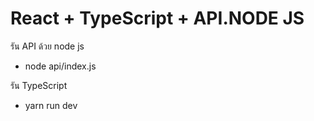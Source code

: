 # React + TypeScript + API.NODE JS
รัน API ด้วย node js 
 - node api/index.js

รัน TypeScript 
 - yarn run dev
 